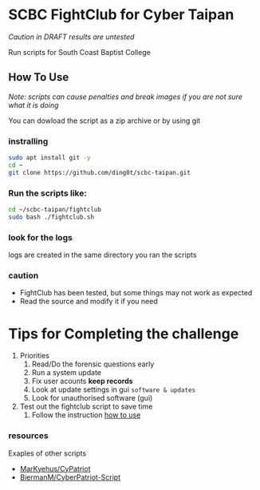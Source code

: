 # SCBC FightClub for Cyber Taipan
_Caution in DRAFT results are untested_

Run scripts for South Coast Baptist College

## How To Use
*Note: scripts can cause penalties and break images if you are not sure what it is doing*

You can dowload the script as a zip archive or by using git

### instralling
```sh
sudo apt install git -y
cd ~
git clone https://github.com/ding0t/scbc-taipan.git
``` 
### Run the scripts like:
```sh
cd ~/scbc-taipan/fightclub
sudo bash ./fightclub.sh
```
### look for the logs
logs are created in the same directory you ran the scripts

### caution
* FightClub has been tested, but some things may not work as expected
* Read the source and modify it if you need
 
# Tips for Completing the challenge
1. Priorities
   1. Read/Do the forensic questions early
   1. Run a system update
   1. Fix user acounts **keep records**
   1. Look at update settings in gui `software & updates`
   1. Look for unauthorised software (gui) 
1. Test out the fightclub script to save time
    1. Follow the instruction [how to use](#how-to-use)



### resources
Exaples of other scripts
* [MarKyehus/CyPatriot](https://github.com/MarKyehus/CyPatriot/blob/master/README.md)
* [BiermanM/CyberPatriot-Script](https://github.com/BiermanM/CyberPatriot-Scripts/blob/master/UbuntuScript.sh)

